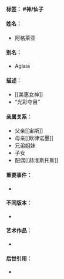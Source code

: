 #### 标签： #神/仙子
#### 姓名：
- 阿格莱亚
#### 别名：
- Aglaia
#### 描述：
- [[美惠女神]]
- “光彩夺目”
#### 亲属关系：
- 父亲[[宙斯]]
- 母亲[[欧律诺墨]]
- 兄弟姐妹
- 子女
- 配偶[[赫淮斯托斯]]
#### 重要事件：
- 
#### 不同版本：
- 
#### 艺术作品：
- 
#### 后世引用：
- 
